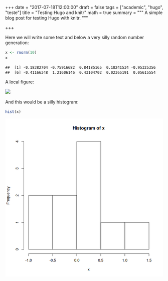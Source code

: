 +++
date = "2017-07-18T12:00:00"
draft = false
tags = ["academic", "hugo", "teste"]
title = "Testing Hugo and knitr"
math = true
summary = """
A simple blog post for testing Hugo with knitr.
"""

+++



Here we will write some text and below a very silly random number
generation:


```r
x <- rnorm(10)
x
```

```
##  [1] -0.18382704 -0.75916682  0.84185165  0.18241534 -0.95325356
##  [6] -0.41166348  1.21606146  0.43104702  0.02365191  0.05615554
```

A local figure:

![](/img/icon.png)

And this would be a silly histogram:


```r
hist(x)
```

![plot of chunk histo](static/img/histo-1.png)
